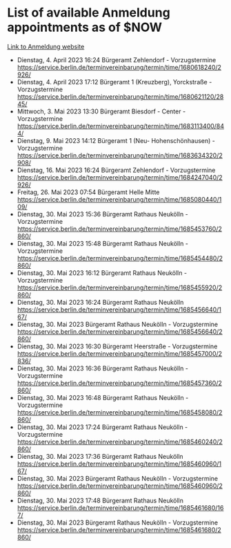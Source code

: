 # List of available Anmeldung appointments as of $NOW
[Link to Anmeldung website](https://service.berlin.de/terminvereinbarung/termin/tag.php?termin=1&anliegen[]=120686&dienstleisterlist=122210,122217,327316,122219,327312,122227,327314,122231,327346,122243,327348,122254,122252,329742,122260,329745,122262,329748,122271,327278,122273,327274,122277,327276,330436,122280,327294,122282,327290,122284,327292,122291,327270,122285,327266,122286,327264,122296,327268,150230,329760,122297,327286,122294,327284,122312,329763,122314,329775,122304,327330,122311,327334,122309,327332,317869,122281,327352,122279,329772,122283,122276,327324,122274,327326,122267,329766,122246,327318,122251,327320,122257,327322,122208,327298,122226,327300&herkunft=http%3A%2F%2Fservice.berlin.de%2Fdienstleistung%2F120686%2F)
- Dienstag, 4. April 2023 16:24 Bürgeramt Zehlendorf - Vorzugstermine https://service.berlin.de/terminvereinbarung/termin/time/1680618240/2926/
- Dienstag, 4. April 2023 17:12 Bürgeramt 1 (Kreuzberg), Yorckstraße - Vorzugstermine https://service.berlin.de/terminvereinbarung/termin/time/1680621120/2845/
- Mittwoch, 3. Mai 2023 13:30 Bürgeramt Biesdorf - Center - Vorzugstermine https://service.berlin.de/terminvereinbarung/termin/time/1683113400/844/
- Dienstag, 9. Mai 2023 14:12 Bürgeramt 1 (Neu- Hohenschönhausen) - Vorzugstermine https://service.berlin.de/terminvereinbarung/termin/time/1683634320/2908/
- Dienstag, 16. Mai 2023 16:24 Bürgeramt Zehlendorf - Vorzugstermine https://service.berlin.de/terminvereinbarung/termin/time/1684247040/2926/
- Freitag, 26. Mai 2023 07:54 Bürgeramt Helle Mitte https://service.berlin.de/terminvereinbarung/termin/time/1685080440/109/
- Dienstag, 30. Mai 2023 15:36 Bürgeramt Rathaus Neukölln - Vorzugstermine https://service.berlin.de/terminvereinbarung/termin/time/1685453760/2860/
- Dienstag, 30. Mai 2023 15:48 Bürgeramt Rathaus Neukölln - Vorzugstermine https://service.berlin.de/terminvereinbarung/termin/time/1685454480/2860/
- Dienstag, 30. Mai 2023 16:12 Bürgeramt Rathaus Neukölln - Vorzugstermine https://service.berlin.de/terminvereinbarung/termin/time/1685455920/2860/
- Dienstag, 30. Mai 2023 16:24 Bürgeramt Rathaus Neukölln https://service.berlin.de/terminvereinbarung/termin/time/1685456640/167/
- Dienstag, 30. Mai 2023  Bürgeramt Rathaus Neukölln - Vorzugstermine https://service.berlin.de/terminvereinbarung/termin/time/1685456640/2860/
- Dienstag, 30. Mai 2023 16:30 Bürgeramt Heerstraße - Vorzugstermine https://service.berlin.de/terminvereinbarung/termin/time/1685457000/2836/
- Dienstag, 30. Mai 2023 16:36 Bürgeramt Rathaus Neukölln - Vorzugstermine https://service.berlin.de/terminvereinbarung/termin/time/1685457360/2860/
- Dienstag, 30. Mai 2023 16:48 Bürgeramt Rathaus Neukölln - Vorzugstermine https://service.berlin.de/terminvereinbarung/termin/time/1685458080/2860/
- Dienstag, 30. Mai 2023 17:24 Bürgeramt Rathaus Neukölln - Vorzugstermine https://service.berlin.de/terminvereinbarung/termin/time/1685460240/2860/
- Dienstag, 30. Mai 2023 17:36 Bürgeramt Rathaus Neukölln https://service.berlin.de/terminvereinbarung/termin/time/1685460960/167/
- Dienstag, 30. Mai 2023  Bürgeramt Rathaus Neukölln - Vorzugstermine https://service.berlin.de/terminvereinbarung/termin/time/1685460960/2860/
- Dienstag, 30. Mai 2023 17:48 Bürgeramt Rathaus Neukölln https://service.berlin.de/terminvereinbarung/termin/time/1685461680/167/
- Dienstag, 30. Mai 2023  Bürgeramt Rathaus Neukölln - Vorzugstermine https://service.berlin.de/terminvereinbarung/termin/time/1685461680/2860/
